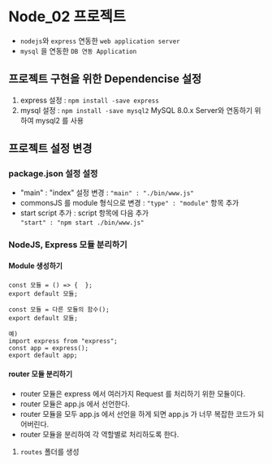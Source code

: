 # Node_02 프로젝트

- `nodejs`와 `express` 연동한 `web application server`
- `mysql` 을 연동한 `DB 연동 Application`

## 프로젝트 구현을 위한 Dependencise 설정

1. express 설정 : `npm install -save express`
2. mysql 설정 : `npm install -save mysql2`
   MySQL 8.0.x Server와 연동하기 위하여 mysql2 를 사용

## 프로젝트 설정 변경

### package.json 설정 설정

- "main" : "index" 설정 변경 : `"main" : "./bin/www.js"`
- commonsJS 를 module 형식으로 변경 : `"type" : "module"` 항목 추가
- start script 추가 : script 항목에 다음 추가  
  `"start" : "npm start ./bin/www.js"`

### NodeJS, Express 모듈 분리하기

#### Module 생성하기

```
const 모듈 = () => {  };
export default 모듈;
```

```
const 모듈 = 다른 모듈의 함수();
export default 모듈;

예)
import express from "express";
const app = express();
export default app;
```

#### router 모듈 분리하기

- router 모듈은 express 에서 여러가지 Request 를 처리하기 위한 모듈이다.
- router 모듈은 app.js 에서 선언한다.
- router 모듈을 모두 app.js 에서 선언을 하게 되면 app.js 가 너무 복잡한 코드가 되어버린다.
- router 모듈을 분리하여 각 역할별로 처리하도록 한다.

1. `routes` 폴더를 생성
